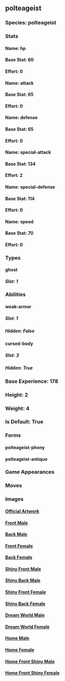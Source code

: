 ## polteageist
### Species: polteageist
### Stats
#### Name: hp
#### Base Stat: 60
#### Effort: 0
#### Name: attack
#### Base Stat: 65
#### Effort: 0
#### Name: defense
#### Base Stat: 65
#### Effort: 0
#### Name: special-attack
#### Base Stat: 134
#### Effort: 2
#### Name: special-defense
#### Base Stat: 114
#### Effort: 0
#### Name: speed
#### Base Stat: 70
#### Effort: 0
### Types
#### ghost
##### Slot: 1
### Abilities
#### weak-armor
##### Slot: 1
##### Hidden: False
#### cursed-body
##### Slot: 3
##### Hidden: True
### Base Experience: 178
### Height: 2
### Weight: 4
### Is Default: True
### Forms
#### polteageist-phony
#### polteageist-antique
### Game Appearances
### Moves
### Images
#### [Official Artwork](https://raw.githubusercontent.com/PokeAPI/sprites/master/sprites/pokemon/other/official-artwork/855.png)
#### [Front Male](https://raw.githubusercontent.com/PokeAPI/sprites/master/sprites/pokemon/855.png)
#### [Back Male](https://raw.githubusercontent.com/PokeAPI/sprites/master/sprites/pokemon/back/855.png)
#### [Front Female](None)
#### [Back Female](None)
#### [Shiny Front Male](https://raw.githubusercontent.com/PokeAPI/sprites/master/sprites/pokemon/shiny/855.png)
#### [Shiny Back Male](https://raw.githubusercontent.com/PokeAPI/sprites/master/sprites/pokemon/back/855.png)
#### [Shiny Front Female](None)
#### [Shiny Back Female](None)
#### [Dream World Male](None)
#### [Dream World Female](None)
#### [Home Male](https://raw.githubusercontent.com/PokeAPI/sprites/master/sprites/pokemon/other/home/855.png)
#### [Home Female](None)
#### [Home Front Shiny Male](https://raw.githubusercontent.com/PokeAPI/sprites/master/sprites/pokemon/other/home/shiny/855.png)
#### [Home Front Shiny Female](None)
